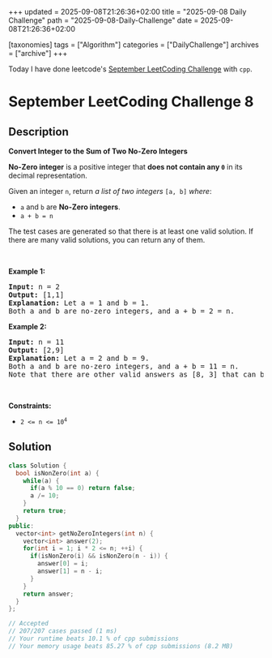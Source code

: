 +++
updated = 2025-09-08T21:26:36+02:00
title = "2025-09-08 Daily Challenge"
path = "2025-09-08-Daily-Challenge"
date = 2025-09-08T21:26:36+02:00

[taxonomies]
tags = ["Algorithm"]
categories = ["DailyChallenge"]
archives = ["archive"]
+++

Today I have done leetcode's [September LeetCoding Challenge](https://leetcode.com/problems/convert-integer-to-the-sum-of-two-no-zero-integers/) with `cpp`.

<!-- more -->

# September LeetCoding Challenge 8

## Description

**Convert Integer to the Sum of Two No-Zero Integers**

<p><strong>No-Zero integer</strong> is a positive integer that <strong>does not contain any <code>0</code></strong> in its decimal representation.</p>

<p>Given an integer <code>n</code>, return <em>a list of two integers</em> <code>[a, b]</code> <em>where</em>:</p>

<ul>
	<li><code>a</code> and <code>b</code> are <strong>No-Zero integers</strong>.</li>
	<li><code>a + b = n</code></li>
</ul>

<p>The test cases are generated so that there is at least one valid solution. If there are many valid solutions, you can return any of them.</p>

<p>&nbsp;</p>
<p><strong class="example">Example 1:</strong></p>

<pre>
<strong>Input:</strong> n = 2
<strong>Output:</strong> [1,1]
<strong>Explanation:</strong> Let a = 1 and b = 1.
Both a and b are no-zero integers, and a + b = 2 = n.
</pre>

<p><strong class="example">Example 2:</strong></p>

<pre>
<strong>Input:</strong> n = 11
<strong>Output:</strong> [2,9]
<strong>Explanation:</strong> Let a = 2 and b = 9.
Both a and b are no-zero integers, and a + b = 11 = n.
Note that there are other valid answers as [8, 3] that can be accepted.
</pre>

<p>&nbsp;</p>
<p><strong>Constraints:</strong></p>

<ul>
	<li><code>2 &lt;= n &lt;= 10<sup>4</sup></code></li>
</ul>


## Solution

``` cpp
class Solution {
  bool isNonZero(int a) {
    while(a) {
      if(a % 10 == 0) return false;
      a /= 10;
    }
    return true;
  }
public:
  vector<int> getNoZeroIntegers(int n) {
    vector<int> answer(2);
    for(int i = 1; i * 2 <= n; ++i) {
      if(isNonZero(i) && isNonZero(n - i)) {
        answer[0] = i;
        answer[1] = n - i;
      }
    }
    return answer;
  }
};

// Accepted
// 207/207 cases passed (1 ms)
// Your runtime beats 10.1 % of cpp submissions
// Your memory usage beats 85.27 % of cpp submissions (8.2 MB)
```
